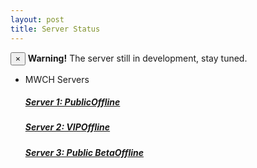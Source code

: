 ```yaml
---
layout: post
title: Server Status
---
```


<div class="alert alert-warning alert-dismissible" role="alert">
  <button type="button" class="close" data-dismiss="alert" aria-label="Close"><span aria-hidden="true">&times;</span></button>
  <strong>Warning!</strong> The server still in development, stay tuned.
</div>

<ul class="list-group">
<li class="list-group-item">MWCH Servers</li>
<a href="#" class="list-group-item" data-toggle="tooltip" data-placement="left" title="0 Users"><h5>Server 1: Public<span class="label label-danger">Offline</span></h5></a>
<a href="#" class="list-group-item" data-toggle="tooltip" data-placement="left" title="0 Users"><h5>Server 2: VIP<span class="label label-danger">Offline</span></h5></a>
<a href="#" class="list-group-item" data-toggle="tooltip" data-placement="left" title="0 Users"><h5>Server 3: Public Beta<span class="label label-danger">Offline</span></h5></a>
</ul>
